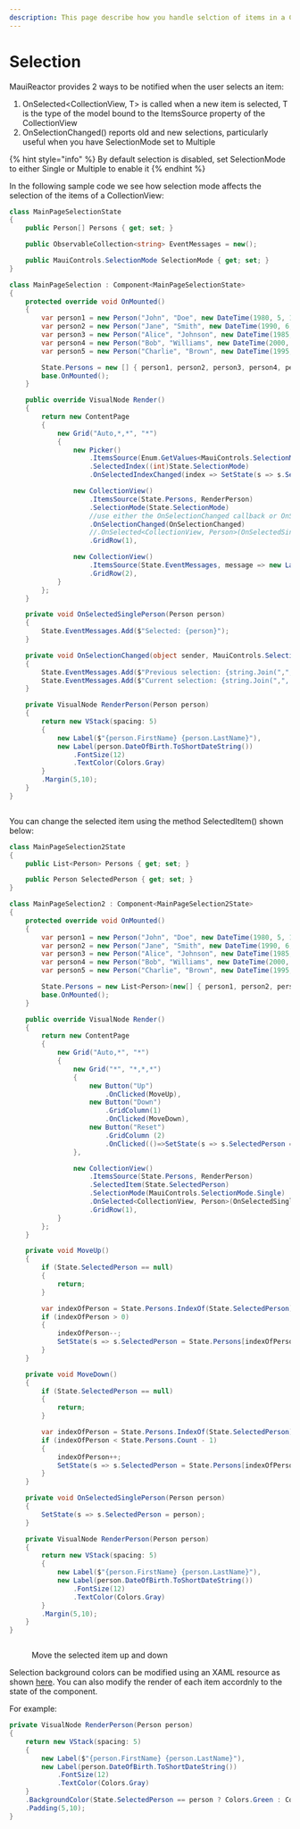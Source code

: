 ```yaml
---
description: This page describe how you handle selction of items in a CollectionView
---
```


# Selection

MauiReactor provides 2 ways to be notified when the user selects an item:

1. OnSelected\<CollectionView, T> is called when a new item is selected, T is the type of the model bound to the ItemsSource property of the CollectionView
2. &#x20;OnSelectionChanged() reports old and new selections, particularly useful when you have SelectionMode set to Multiple

{% hint style="info" %}
By default selection is disabled, set SelectionMode to either Single or Multiple to enable it
{% endhint %}

In the following sample code we see how selection mode affects the selection of the items of a CollectionView:

```csharp
class MainPageSelectionState
{
    public Person[] Persons { get; set; }

    public ObservableCollection<string> EventMessages = new();

    public MauiControls.SelectionMode SelectionMode { get; set; }
}

class MainPageSelection : Component<MainPageSelectionState>
{
    protected override void OnMounted()
    {
        var person1 = new Person("John", "Doe", new DateTime(1980, 5, 10));
        var person2 = new Person("Jane", "Smith", new DateTime(1990, 6, 20));
        var person3 = new Person("Alice", "Johnson", new DateTime(1985, 7, 30));
        var person4 = new Person("Bob", "Williams", new DateTime(2000, 8, 15));
        var person5 = new Person("Charlie", "Brown", new DateTime(1995, 9, 25));

        State.Persons = new [] { person1, person2, person3, person4, person5 };
        base.OnMounted();
    }

    public override VisualNode Render()
    {
        return new ContentPage
        {
            new Grid("Auto,*,*", "*")
            {
                new Picker()
                    .ItemsSource(Enum.GetValues<MauiControls.SelectionMode>().Select(_=>_.ToString()).ToList())
                    .SelectedIndex((int)State.SelectionMode)
                    .OnSelectedIndexChanged(index => SetState(s => s.SelectionMode = (MauiControls.SelectionMode)index)),

                new CollectionView()
                    .ItemsSource(State.Persons, RenderPerson)
                    .SelectionMode(State.SelectionMode)
                    //use either the OnSelectionChanged callback or OnSelected<CollectionView, Person>
                    .OnSelectionChanged(OnSelectionChanged)
                    //.OnSelected<CollectionView, Person>(OnSelectedSinglePerson)
                    .GridRow(1),

                new CollectionView()
                    .ItemsSource(State.EventMessages, message => new Label(message).Margin(4,8))
                    .GridRow(2),
            }
        };
    }

    private void OnSelectedSinglePerson(Person person)
    {
        State.EventMessages.Add($"Selected: {person}");
    }

    private void OnSelectionChanged(object sender, MauiControls.SelectionChangedEventArgs args)
    {
        State.EventMessages.Add($"Previous selection: {string.Join(",", args.PreviousSelection)}");
        State.EventMessages.Add($"Current selection: {string.Join(",", args.CurrentSelection)}");
    }

    private VisualNode RenderPerson(Person person)
    {
        return new VStack(spacing: 5)
        {
            new Label($"{person.FirstName} {person.LastName}"),
            new Label(person.DateOfBirth.ToShortDateString())
                .FontSize(12)
                .TextColor(Colors.Gray)
        }
        .Margin(5,10);
    }
}

```

<figure><img src="../../../.gitbook/assets/image (1) (1).png" alt=""><figcaption></figcaption></figure>

You can change the selected item using the method SelectedItem() shown below:

```csharp
class MainPageSelection2State
{
    public List<Person> Persons { get; set; }

    public Person SelectedPerson { get; set; }
}

class MainPageSelection2 : Component<MainPageSelection2State>
{
    protected override void OnMounted()
    {
        var person1 = new Person("John", "Doe", new DateTime(1980, 5, 10));
        var person2 = new Person("Jane", "Smith", new DateTime(1990, 6, 20));
        var person3 = new Person("Alice", "Johnson", new DateTime(1985, 7, 30));
        var person4 = new Person("Bob", "Williams", new DateTime(2000, 8, 15));
        var person5 = new Person("Charlie", "Brown", new DateTime(1995, 9, 25));

        State.Persons = new List<Person>(new[] { person1, person2, person3, person4, person5 });
        base.OnMounted();
    }

    public override VisualNode Render()
    {
        return new ContentPage
        {
            new Grid("Auto,*", "*")
            {
                new Grid("*", "*,*,*")
                {
                    new Button("Up")
                        .OnClicked(MoveUp),
                    new Button("Down")
                        .GridColumn(1)
                        .OnClicked(MoveDown),
                    new Button("Reset")
                        .GridColumn (2)
                        .OnClicked(()=>SetState(s => s.SelectedPerson = null)),
                },

                new CollectionView()
                    .ItemsSource(State.Persons, RenderPerson)
                    .SelectedItem(State.SelectedPerson)
                    .SelectionMode(MauiControls.SelectionMode.Single)
                    .OnSelected<CollectionView, Person>(OnSelectedSinglePerson)
                    .GridRow(1),
            }
        };
    }

    private void MoveUp()
    {
        if (State.SelectedPerson == null)
        {
            return;
        }

        var indexOfPerson = State.Persons.IndexOf(State.SelectedPerson);
        if (indexOfPerson > 0)
        {
            indexOfPerson--;
            SetState(s => s.SelectedPerson = State.Persons[indexOfPerson]);
        }
    }

    private void MoveDown()
    {
        if (State.SelectedPerson == null)
        {
            return;
        }

        var indexOfPerson = State.Persons.IndexOf(State.SelectedPerson);
        if (indexOfPerson < State.Persons.Count - 1)
        {
            indexOfPerson++;
            SetState(s => s.SelectedPerson = State.Persons[indexOfPerson]);
        }
    }

    private void OnSelectedSinglePerson(Person person)
    {
        SetState(s => s.SelectedPerson = person);
    }

    private VisualNode RenderPerson(Person person)
    {
        return new VStack(spacing: 5)
        {
            new Label($"{person.FirstName} {person.LastName}"),
            new Label(person.DateOfBirth.ToShortDateString())
                .FontSize(12)
                .TextColor(Colors.Gray)
        }
        .Margin(5,10);
    }
}

```

<figure><img src="../../../.gitbook/assets/image (2).png" alt=""><figcaption><p>Move the selected item up and down</p></figcaption></figure>

Selection background colors can be modified using an XAML resource as shown [here](https://learn.microsoft.com/en-us/dotnet/maui/user-interface/controls/collectionview/selection#change-selected-item-color). You can also modify the render of each item accordnly to the state of the component.

For example:

```csharp
private VisualNode RenderPerson(Person person)
{
    return new VStack(spacing: 5)
    {
        new Label($"{person.FirstName} {person.LastName}"),
        new Label(person.DateOfBirth.ToShortDateString())
            .FontSize(12)
            .TextColor(Colors.Gray)
    }
    .BackgroundColor(State.SelectedPerson == person ? Colors.Green : Colors.White)
    .Padding(5,10);
}
```
